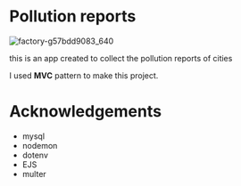 # Pollution reports

![factory-g57bdd9083_640](https://user-images.githubusercontent.com/87013385/163603112-8d6dd4dd-7018-4b20-94b0-5d9b456de887.png)


this is an app created to collect the pollution reports of cities

I used **MVC** pattern to make this project.


# Acknowledgements

- mysql
- nodemon
- dotenv
- EJS
- multer


